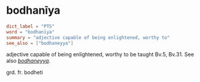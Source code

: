 # bodhanīya

``` toml
dict_label = "PTS"
word = "bodhanīya"
summary = "adjective capable of being enlightened, worthy to"
see_also = ["bodhaneyya"]
```

adjective capable of being enlightened, worthy to be taught Bv.5, Bv.31. See also *[bodhaneyya](bodhaneyya.md)*.

grd. fr. bodheti

